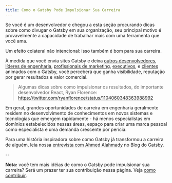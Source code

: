 ```yaml
---
title: Como o Gatsby Pode Impulsionar Sua Carreira
---
```


Se você é um desenvolvedor e chegou a esta seção procurando dicas sobre como divugar o Gatsby em sua organização, seu principal motivo é provavelmente a capacidade de trabalhar mais com uma ferramenta que você ama.

Um efeito colateral não intencional: isso também é bom para sua carreira.

À medida que você envia sites Gatsby e deixa [outros desenvolvedores](/docs/winning-over-developers), [líderes de engenharia](/docs/winning-over-engineering-leaders), [profissionais de marketing](/docs/winning-over-marketers), [executivos](/docs/winning-over-executives), e [clientes](/docs/winning-over-clients) animados com o Gatsby, você perceberá que ganha visibilidade, reputação por gerar resultados e valor comercial.

> Algumas dicas sobre como impulsionar os resultados, do importante desenvolvedor React, Ryan Florence: <https://twitter.com/ryanflorence/status/1104060348363988992>

Em geral, grandes oportunidades de carreira em engenharia geralmente residem no desenvolvimento de conhecimentos em novos sistemas e tecnologias que emergem rapidamente - há menos especialistas em domínios estabelecidos nessas áreas, espaço para criar uma marca pessoal como especialista e uma demanda crescente por perícia.

Para uma história inspiradora sobre como Gatsby já transformou a carreira de alguém, leia nossa [entrevista com Ahmed Alahmady](/blog/2019-05-03-how-gatsby-helped-jump-start-my-engineering-career/) no Blog do Gatsby.

--

**Nota:** você tem mais idéias de como o Gatsby pode impulsionar sua carreira? Será um prazer ter sua contribuição nessa página. Veja [como contribuir](/contributing/docs-contributions/).
